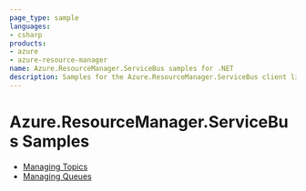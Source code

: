 ```yaml
---
page_type: sample
languages:
- csharp
products:
- azure
- azure-resource-manager
name: Azure.ResourceManager.ServiceBus samples for .NET
description: Samples for the Azure.ResourceManager.ServiceBus client library
---
```


# Azure.ResourceManager.ServiceBus Samples

- [Managing Topics](https://github.com/Azure/azure-sdk-for-net/blob/main/sdk/servicebus/Azure.ResourceManager.ServiceBus/samples/Sample1_ManagingTopics.md)
- [Managing Queues](https://github.com/Azure/azure-sdk-for-net/blob/main/sdk/servicebus/Azure.ResourceManager.ServiceBus/samples/Sample2_ManagingQueues.md)
